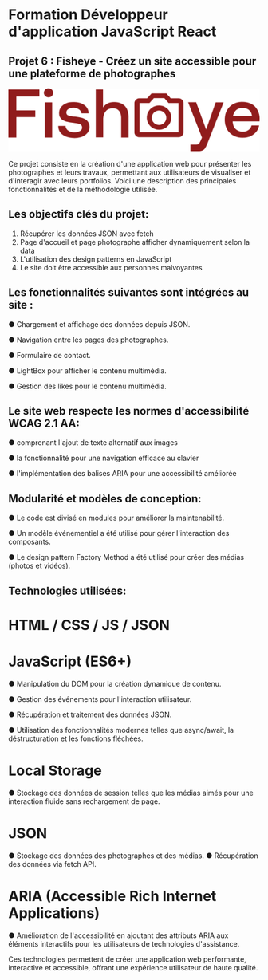 # Formation Développeur d'application JavaScript React

## Projet 6 : Fisheye - Créez un site accessible pour une plateforme de photographes

![logo du site](./assets/logo/logo.png)

Ce projet consiste en la création d'une application web pour présenter les photographes et leurs travaux, permettant aux utilisateurs de visualiser et d'interagir avec leurs portfolios. Voici une description des principales fonctionnalités et de la méthodologie utilisée.

## Les objectifs clés du projet:

1. Récupérer les données JSON avec fetch
2. Page d'accueil et page photographe afficher dynamiquement selon la data
3. L'utilisation des design patterns en JavaScript
4. Le site doit être accessible aux personnes malvoyantes

## Les fonctionnalités suivantes sont intégrées au site :

● Chargement et affichage des données depuis JSON.

● Navigation entre les pages des photographes.

● Formulaire de contact.

● LightBox pour afficher le contenu multimédia.

● Gestion des likes pour le contenu multimédia.

## Le site web respecte les normes d'accessibilité WCAG 2.1 AA:

● comprenant l'ajout de texte alternatif aux images

● la fonctionnalité pour une navigation efficace au clavier

● l'implémentation des balises ARIA pour une accessibilité améliorée

## Modularité et modèles de conception:

● Le code est divisé en modules pour améliorer la maintenabilité.

● Un modèle événementiel a été utilisé pour gérer l'interaction des composants.

● Le design pattern Factory Method a été utilisé pour créer des médias (photos et vidéos).

## Technologies utilisées:

# HTML / CSS / JS / JSON

# JavaScript (ES6+)

● Manipulation du DOM pour la création dynamique de contenu.

● Gestion des événements pour l'interaction utilisateur.

● Récupération et traitement des données JSON.

● Utilisation des fonctionnalités modernes telles que async/await, la déstructuration et les fonctions fléchées.

# Local Storage

● Stockage des données de session telles que les médias aimés pour une interaction fluide sans rechargement de page.

# JSON

● Stockage des données des photographes et des médias.
● Récupération des données via fetch API.

# ARIA (Accessible Rich Internet Applications)

● Amélioration de l'accessibilité en ajoutant des attributs ARIA aux éléments interactifs pour les utilisateurs de technologies d'assistance.

Ces technologies permettent de créer une application web performante, interactive et accessible, offrant une expérience utilisateur de haute qualité.
